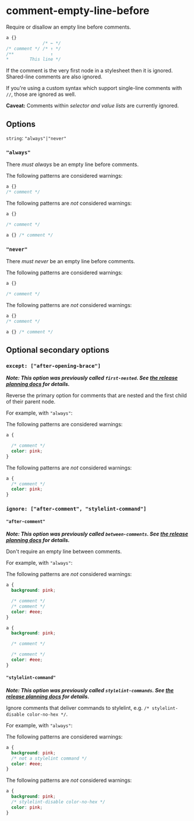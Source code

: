 # comment-empty-line-before

Require or disallow an empty line before comments.

```css
a {}
              /* ← */
/* comment */ /* ↑ */
/**              ↑
*        This line */
```

If the comment is the very first node in a stylesheet then it is ignored. Shared-line comments are also ignored.

If you're using a custom syntax which support single-line comments with `//`, those are ignored as well.

**Caveat:** Comments within *selector and value lists* are currently ignored.

## Options

`string`: `"always"|"never"`

### `"always"`

There *must always* be an empty line before comments.

The following patterns are considered warnings:

```css
a {}
/* comment */
```

The following patterns are *not* considered warnings:

```css
a {}

/* comment */
```

```css
a {} /* comment */
```

### `"never"`

There *must never* be an empty line before comments.

The following patterns are considered warnings:

```css
a {}

/* comment */
```

The following patterns are *not* considered warnings:

```css
a {}
/* comment */
```

```css
a {} /* comment */
```

## Optional secondary options

### `except: ["after-opening-brace"]`

***Note: This option was previously called `first-nested`. See [the release planning docs](http://stylelint.io/user-guide/release-planning/) for details.***

Reverse the primary option for comments that are nested and the first child of their parent node.

For example, with `"always"`:

The following patterns are considered warnings:

```css
a {

  /* comment */
  color: pink;
}
```

The following patterns are *not* considered warnings:

```css
a {
  /* comment */
  color: pink;
}
```

### `ignore: ["after-comment", "stylelint-command"]`

#### `"after-comment"`

***Note: This option was previously called `between-comments`. See [the release planning docs](http://stylelint.io/user-guide/release-planning/) for details.***

Don't require an empty line between comments.

For example, with `"always"`:

The following patterns are *not* considered warnings:

```css
a {
  background: pink;

  /* comment */
  /* comment */
  color: #eee;
}
```

```css
a {
  background: pink;

  /* comment */

  /* comment */
  color: #eee;
}
```

#### `"stylelint-command"`

***Note: This option was previously called `stylelint-commands`. See [the release planning docs](http://stylelint.io/user-guide/release-planning/) for details.***


Ignore comments that deliver commands to stylelint, e.g. `/* stylelint-disable color-no-hex */`.

For example, with `"always"`:

The following patterns are considered warnings:

```css
a {
  background: pink;
  /* not a stylelint command */
  color: #eee;
}
```

The following patterns are *not* considered warnings:

```css
a {
  background: pink;
  /* stylelint-disable color-no-hex */
  color: pink;
}
```
